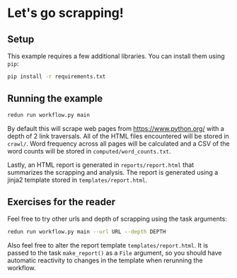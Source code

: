 # Let's go scrapping!

## Setup

This example requires a few additional libraries. You can install them using `pip`:

```sh
pip install -r requirements.txt
```

## Running the example

```sh
redun run workflow.py main
```

By default this will scrape web pages from https://www.python.org/ with a depth of 2 link traversals. All of the HTML files encountered will be stored in `crawl/`. Word frequency across all pages will be calculated and a CSV of the word counts will be stored in `computed/word_counts.txt`.

Lastly, an HTML report is generated in `reports/report.html` that summarizes the scrapping and analysis. The report is generated using a jinja2 template stored in `templates/report.html`.

## Exercises for the reader

Feel free to try other urls and depth of scrapping using the task arguments:

```sh
redun run workflow.py main --url URL --depth DEPTH
```

Also feel free to alter the report template `templates/report.html`. It is passed to the task `make_report()` as a `File` argument, so you should have automatic reactivity to changes in the template when rerunning the workflow.
